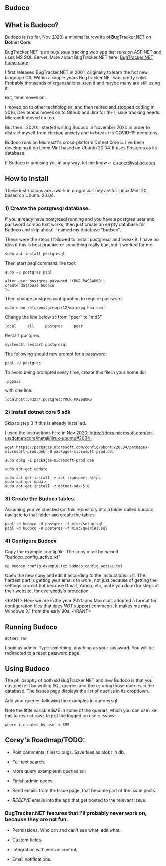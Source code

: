 ## Budoco

## What is Budoco?

Budoco is (so far, Nov 2020) a minimalist rewrite of **Bu**gTracker.NET on **Do**tnet **Co**re.

BugTracker.NET is an bug/issue tracking web app that runs on ASP.NET and uses MS SQL Server. More about BugTracker.NET here: <a href="http://ifdefined.com/bugtrackernet.html">BugTracker.NET home page</a>

I first released BugTracker.NET in 2001, originally to learn the hot new language C#. Within a couple years BugTracker.NET was pretty solid. Probably thousands of organziations used it and maybe many are still using it.

But, time moves on.

I moved on to other technologies, and then retired and stopped coding in 2016, 
Dev teams moved on to Github and Jira for their issue tracking needs.
Microsoft moved on too.

But then...2020: I started writing Budoco in November 2020 in order to distract myself from election anxiety and to break the COVID-19 monotony. 

Budoco runs on Microsoft's cross-platform Dotnet Core 5. I've been developing it on Linux Mint based on Ubuntu 20.04. It uses Postgres as its database.

If Budoco is amusing you in any way, let me know at ctrager@yahoo.com
   


## How to Install


These instructions are a work in progress. They are for Linux Mint 20, based on Ubuntu 20.04. 

### 1) Create the postgresql database. 

If you already have postgresql running and you have a postgres user and password combo that works, then just create an
empty database for Budoco and skip ahead. I named my database "budoco".

These were the steps I followed to install postgresql and tweak it. I have no idea if this is best practice or something really bad, but it worked for me.

```
sudo apt install postgresql
```

Then start psql command line tool:

```
sudo -u postgres psql
```

```
alter user postgres password 'YOUR PASSWORD';
create database budoco;
\q

```
Then change postgres configuration to require password:
```
sudo nano /etc/postgresql/12/main/pg_hba.conf
```
Change the line below so from "peer" to "md5"
```
local     all     postgres     peer
```
Restart postgres
```
systemctl restart postgresql
```
The following should now prompt for a password:
```
psql -U postgres
```
To avoid being prompted every time, create this file in your home dir:
```
.pgpass
```
with one line:
```
localhost:5432:*:postgres:YOUR PASSWORD
```


### 2) Install dotnet core 5 sdk

Skip to step 3 if this is already installed.

I used the instructions here in Nov 2020: https://docs.microsoft.com/en-us/dotnet/core/install/linux-ubuntu#2004-

```
wget https://packages.microsoft.com/config/ubuntu/20.04/packages-microsoft-prod.deb -O packages-microsoft-prod.deb

sudo dpkg -i packages-microsoft-prod.deb

sudo apt-get update 

sudo apt-get install -y apt-transport-https
sudo apt-get update 
sudo apt-get install -y dotnet-sdk-5.0
```
### 3) Create the Budoco tables.

Assuming you've checked out this repository into a folder called budoco, navigate to that folder and create the tables:
```
psql -d budoco -U postgres -f misc/setup.sql
psql -d budoco -U postgres -f misc/queries.sql
```

### 4) Configure Budoco

Copy the example config file. The copy must be named "budoco_config_active.txt"

```
cp budoco_config_example.txt budoco_config_active.txt
```

Open the new copy and edit it according to the instructions in it. 
The hardest part is getting your emails to work, not just because of getting the settings correct but because Gmail, Yahoo, etc, make you do extra steps at their website, for everybody's protection.

\<RANT>
Here we are in the year 2020 and Microsoft adopted a format for configuration files that does *NOT* support comments. It makes me miss Windows 3.1 from the early 90s.
\</RANT>

## Running Budoco

```
dotnet run
```

Login as admin. Type something, anything as your password. 
You will be redirected to a reset password page.

## Using Budoco

The philosophy of both old BugTracker.NET and new Budoco is that you customize it by writing SQL queries and then storing those queries in the database. The Issues page displays the list of queries in its dropdown.

Add your queries following the examples in queries.sql

Note the little variable $ME in some of the queries, which you can use like this to restrict rows to just the logged on users issues:
```
where i_created_by_user = $ME
```

## Corey's Roadmap/TODO:

* Post comments, files to bugs. Save files as blobs in db.

* Full text search.

* More query examples in queries.sql

* Finish admin pages

* Send emails from the Issue page, that become part of the Issue posts.

* *RECEIVE* emails into the app that get posted to the relevant Issue.

### BugTracker.NET features that I'll probably never work on, because they are not fun.

* Permissions. Who can and can't see what, edit what.
  
* Custom fields. 
  
* Integration with version control. 

* Email notifications.

  


